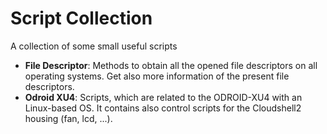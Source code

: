 # Script Collection
A collection of some small useful scripts

- **File Descriptor**: Methods to obtain all the opened file descriptors on all operating systems. Get also more information of the present file descriptors.
- **Odroid XU4**: Scripts, which are related to the ODROID-XU4 with an Linux-based OS. 
It contains also control scripts for the Cloudshell2 housing (fan, lcd, ...).

